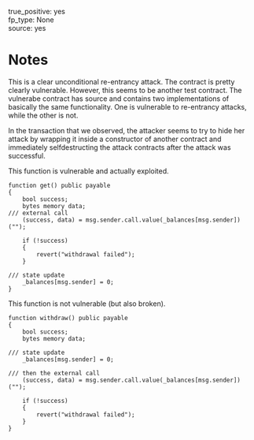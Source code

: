 true_positive: yes  
fp_type: None  
source: yes

# Notes

This is a clear unconditional re-entrancy attack. The contract is pretty
clearly vulnerable. However, this seems to be another test contract. The
vulnerabe contract has source and contains two implementations of basically the
same functionality.  One is vulnerable to re-entrancy attacks, while the other
is not.

In the transaction that we observed, the attacker seems to try to hide her
attack by wrapping it inside a constructor of another contract and immediately
selfdestructing the attack contracts after the attack was successful.


This function is vulnerable and actually exploited.

```solidity
function get() public payable
{
    bool success;
    bytes memory data;
/// external call
    (success, data) = msg.sender.call.value(_balances[msg.sender])("");

    if (!success) 
    {
        revert("withdrawal failed");
    }

/// state update
    _balances[msg.sender] = 0;
}
```


This function is not vulnerable (but also broken).

```solidity
function withdraw() public payable
{
    bool success;
    bytes memory data;

/// state update
    _balances[msg.sender] = 0;

/// then the external call
    (success, data) = msg.sender.call.value(_balances[msg.sender])("");

    if (!success) 
    {
        revert("withdrawal failed");
    }
}
```

